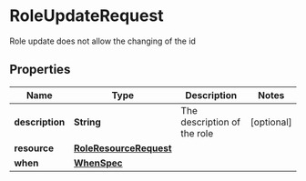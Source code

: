 

# RoleUpdateRequest

Role update does not allow the changing of the id

## Properties

| Name | Type | Description | Notes |
|------------ | ------------- | ------------- | -------------|
|**description** | **String** | The description of the role |  [optional] |
|**resource** | [**RoleResourceRequest**](RoleResourceRequest.md) |  |  |
|**when** | [**WhenSpec**](WhenSpec.md) |  |  |



